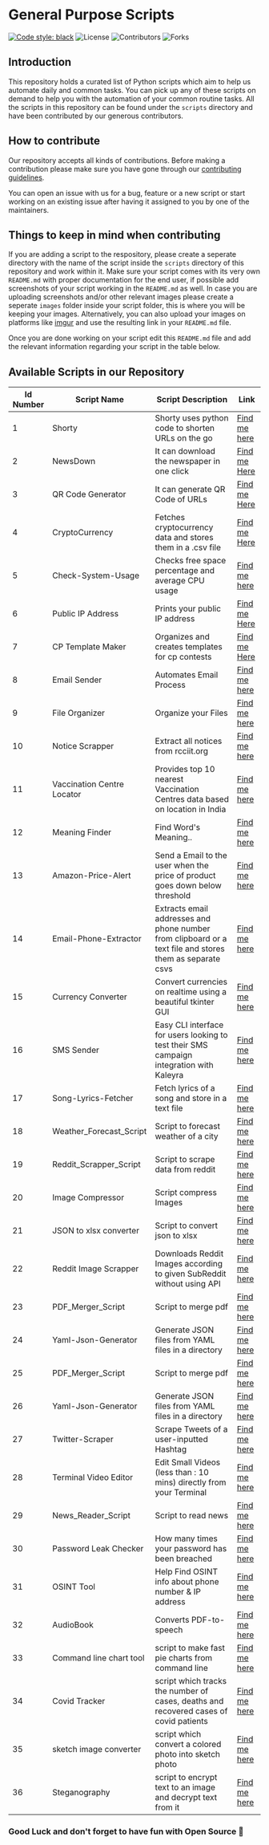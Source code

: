 # General Purpose Scripts

[![Code style: black](https://img.shields.io/badge/code%20style-black-000000.svg?style=plasitc)](https://github.com/psf/black)
![License](https://img.shields.io/github/license/GDSC-RCCIIT/General-Purpose-Scripts?color=blue&style=plasitc)
![Contributors](https://img.shields.io/github/contributors/GDSC-RCCIIT/General-Purpose-Scripts?color=darkgreen&style=plasitc)
![Forks](https://img.shields.io/github/forks/GDSC-RCCIIT/General-Purpose-Scripts?color=purple&style=plasitc)

## Introduction

This repository holds a curated list of Python scripts which aim to help us automate daily and common tasks. You can pick up any of these scripts on demand to help you with the automation of your common routine tasks. All the scripts in this repository can be found under the `scripts` directory and have been contributed by our generous contributors.

## How to contribute

Our repository accepts all kinds of contributions. Before making a contribution please make sure you have gone through our [contributing guidelines](https://github.com/GDSC-RCCIIT/General-Purpose-Scripts/blob/main/.github/CONTRIBUTING.md).

You can open an issue with us for a bug, feature or a new script or start working on an existing issue after having it assigned to you by one of the maintainers.

## Things to keep in mind when contributing

If you are adding a script to the respository, please create a seperate directory with the name of the script inside the `scripts` directory of this repository and work within it. Make sure your script comes with its very own `README.md` with proper documentation for the end user, if possible add screenshots of your script working in the `README.md` as well. In case you are uploading screenshots and/or other relevant images please create a seperate `images` folder inside your script folder, this is where you will be keeping your images. Alternatively, you can also upload your images on platforms like [imgur](https://imgur.com/) and use the resulting link in your `README.md` file.

Once you are done working on your script edit this `README.md` file and add the relevant information regarding your script in the table below.

## Available Scripts in our Repository

| Id Number | Script Name                | Script Description                                                                                       | Link                                                                                                                |
| --------- | -------------------------- | -------------------------------------------------------------------------------------------------------- | ------------------------------------------------------------------------------------------------------------------- |
| 1         | Shorty                     | Shorty uses python code to shorten URLs on the go                                                        | [Find me here](https://github.com/GDSC-RCCIIT/General-Purpose-Scripts/tree/main/scripts/Shorty)                     |
| 2         | NewsDown                   | It can download the newspaper in one click                                                               | [Find me Here](https://github.com/GDSC-RCCIIT/General-Purpose-Scripts/tree/main/scripts/NewsDown)                   |
| 3         | QR Code Generator          | It can generate QR Code of URLs                                                                          | [Find me Here](https://github.com/GDSC-RCCIIT/General-Purpose-Scripts/tree/main/scripts/QR%20Code%20Generator)      |
| 4         | CryptoCurrency             | Fetches cryptocurrency data and stores them in a .csv file                                               | [Find me Here](https://github.com/GDSC-RCCIIT/General-Purpose-Scripts/tree/main/scripts/CryptoCurrency)             |
| 5         | Check-System-Usage         | Checks free space percentage and average CPU usage                                                       | [Find me here](https://github.com/GDSC-RCCIIT/General-Purpose-Scripts/tree/main/scripts/Check-System-Usage)         |
| 6         | Public IP Address          | Prints your public IP address                                                                            | [Find me Here](https://github.com/GDSC-RCCIIT/General-Purpose-Scripts/tree/main/scripts/Public%20IP%20Address)      |
| 7         | CP Template Maker          | Organizes and creates templates for cp contests                                                          | [Find me Here](https://github.com/GDSC-RCCIIT/General-Purpose-Scripts/tree/main/scripts/CpTemplate)                 |
| 8         | Email Sender               | Automates Email Process                                                                                  | [Find me here](https://github.com/GDSC-RCCIIT/General-Purpose-Scripts/tree/main/scripts/Email-Sender)               |
| 9         | File Organizer             | Organize your Files                                                                                      | [Find me here](https://github.com/GDSC-RCCIIT/General-Purpose-Scripts/tree/main/scripts/File%20Organizer)           |
| 10        | Notice Scrapper            | Extract all notices from rcciit.org                                                                      | [Find me here](https://github.com/GDSC-RCCIIT/General-Purpose-Scripts/tree/main/scripts/NoticeScrapper)             |
| 11        | Vaccination Centre Locator | Provides top 10 nearest Vaccination Centres data based on location in India                              | [Find me here](https://github.com/GDSC-RCCIIT/General-Purpose-Scripts/tree/main/scripts/Vaccination-Centre-Locator) |
| 12        | Meaning Finder             | Find Word's Meaning..                                                                                    | [Find me here](https://github.com/GDSC-RCCIIT/General-Purpose-Scripts/tree/main/scripts/Meaning%20Finder)           |
| 13        | Amazon-Price-Alert         | Send a Email to the user when the price of product goes down below threshold                             | [Find me here](https://github.com/GDSC-RCCIIT/General-Purpose-Scripts/tree/main/scripts/amazon-price-alert)         |
| 14        | Email-Phone-Extractor      | Extracts email addresses and phone number from clipboard or a text file and stores them as separate csvs | [Find me here](https://github.com/GDSC-RCCIIT/General-Purpose-Scripts/tree/main/scripts/email_phone_extractor)      |
| 15        | Currency Converter         | Convert currencies on realtime using a beautiful tkinter GUI                                             | [Find me here](https://github.com/GDSC-RCCIIT/General-Purpose-Scripts/tree/main/scripts/Currency-Converter)         |
| 16        | SMS Sender                 | Easy CLI interface for users looking to test their SMS campaign integration with Kaleyra                 | [Find me here](https://github.com/GDSC-RCCIIT/General-Purpose-Scripts/tree/main/scripts/SMS%20Sender)               |
| 17        | Song-Lyrics-Fetcher        | Fetch lyrics of a song and store in a text file                                                          | [Find me here](https://github.com/GDSC-RCCIIT/General-Purpose-Scripts/tree/main/scripts/Song-Lyrics-Fetcher)        |
| 18        | Weather_Forecast_Script    | Script to forecast weather of a city                                                                     | [Find me here](https://github.com/GDSC-RCCIIT/General-Purpose-Scripts/tree/main/scripts/weather_forecast)           |
| 19        | Reddit_Scrapper_Script     | Script to scrape data from reddit                                                                        | [Find me here](https://github.com/GDSC-RCCIIT/General-Purpose-Scripts/tree/main/scripts/redditScrapper)             |
| 20        | Image Compressor           | Script compress Images                                                                                   | [Find me here](https://github.com/GDSC-RCCIIT/General-Purpose-Scripts/tree/main/scripts/SMS%20Sender)               |
| 21        | JSON to xlsx converter     | Script to convert json to xlsx                                                                           | [Find me here](https://github.com/GDSC-RCCIIT/General-Purpose-Scripts/tree/main/scripts/Json-xlsx)                  |
| 22        | Reddit Image Scrapper      | Downloads Reddit Images according to given SubReddit without using API                                   | [Find me here](https://github.com/GDSC-RCCIIT/General-Purpose-Scripts/tree/main/scripts/Reddit-Image-Scrapper)      |
| 23        | PDF_Merger_Script        | Script to merge pdf |             [Find me here](https://github.com/GDSC-RCCIIT/General-Purpose-Scripts/tree/main/scripts/pdf_merger)
| 24       | Yaml-Json-Generator       | Generate JSON files from YAML files in a directory |             [Find me here](https://github.com/GDSC-RCCIIT/General-Purpose-Scripts/tree/main/scripts/Yaml-Json-Generator) 
| 25        | PDF_Merger_Script          | Script to merge pdf                                                                                      | [Find me here](https://github.com/GDSC-RCCIIT/General-Purpose-Scripts/tree/main/scripts/pdf_merger)                 |
| 26        | Yaml-Json-Generator        | Generate JSON files from YAML files in a directory                                                       | [Find me here](https://github.com/GDSC-RCCIIT/General-Purpose-Scripts/tree/main/scripts/Yaml-Json-Generator)        |
| 27        | Twitter-Scraper            | Scrape Tweets of a user-inputted Hashtag                                                                 | [Find me here](https://github.com/GDSC-RCCIIT/General-Purpose-Scripts/tree/main/scripts/Twitter-Scraper)            |
| 28        | Terminal Video Editor      | Edit Small Videos (less than : 10 mins) directly from your Terminal                                      | [Find me here](https://github.com/GDSC-RCCIIT/General-Purpose-Scripts/tree/main/scripts/Terminal-Video-Editor)      |
| 29        | News_Reader_Script        | Script to read news |             [Find me here](https://github.com/GDSC-RCCIIT/General-Purpose-Scripts/tree/main/scripts/NewsReader)                 |
| 30        |Password Leak Checker  | How many times your password has been breached    | [Find me here](https://github.com/GDSC-RCCIIT/General-Purpose-Scripts/tree/main/scripts/PasswordStrengthChecker)
| 31        |OSINT Tool  | Help Find OSINT info about phone number & IP address    | [Find me here](https://github.com/GDSC-RCCIIT/General-Purpose-Scripts/tree/main/scripts/OSINT_TOOLS)
| 32        |AudioBook | Converts PDF-to-speech   | [Find me here](https://github.com/GDSC-RCCIIT/General-Purpose-Scripts/tree/main/scripts/AudioBook)
|33        | Command line chart tool | script to make fast pie charts from command line | [Find me here](https://github.com/GDSC-RCCIIT/General-Purpose-Scripts/tree/main/scripts/CLI_pie-chart-maker)
|34        | Covid Tracker | script which tracks the number of cases, deaths and recovered cases of covid patients| [Find me here](https://github.com/GDSC-RCCIIT/General-Purpose-Scripts/tree/main/scripts/Covid-Tracker)
|35        | sketch image converter | script which convert a colored photo into sketch photo| [Find me here](https://github.com/GDSC-RCCIIT/General-Purpose-Scripts/tree/main/scripts/image_converter)
|36       | Steganography | script to encrypt text to an image and decrypt text from it | [Find me here](https://github.com/GDSC-RCCIIT/General-Purpose-Scripts/tree/main/scripts/Steganography)


### Good Luck and don't forget to have fun with Open Source 🚀
